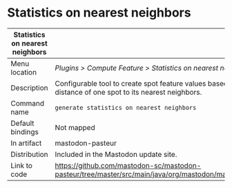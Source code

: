 # Statistics on nearest neighbors

| Statistics on nearest neighbors |                                                              |
| ------------------------------- | ------------------------------------------------------------ |
| Menu location                   | *Plugins > Compute Feature > Statistics on nearest neighbors* |
| Description                     | Configurable tool to create spot feature values based on the distance of one spot to its nearest neighbors. |
| Command name                    | `generate statistics on nearest neighbors`                   |
| Default bindings                | Not mapped                                                   |
| In artifact                     | mastodon-pasteur                                             |
| Distribution                    | Included in the Mastodon update site.                        |
| Link to code                    | https://github.com/mastodon-sc/mastodon-pasteur/tree/master/src/main/java/org/mastodon/mamut/nearest |

